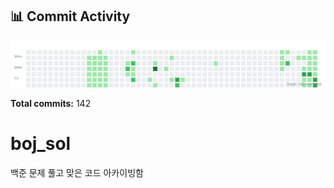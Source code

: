 <!-- HEATMAP:START -->
## 📊 Commit Activity

![Commit Heatmap](./heatmap.svg)

**Total commits:** 142
<!-- HEATMAP:END -->

# boj_sol
백준 문제 풀고 맞은 코드 아카이빙함
